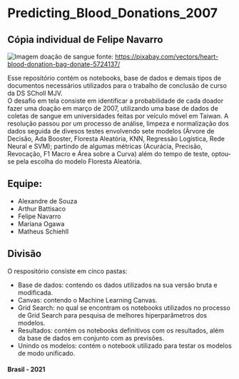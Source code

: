 # Predicting_Blood_Donations_2007
## Cópia individual de Felipe Navarro
![Imagem doação de sangue](https://user-images.githubusercontent.com/60203850/115975584-67060280-a53c-11eb-89b7-304e43313681.png)
fonte: https://pixabay.com/vectors/heart-blood-donation-bag-donate-5724137/

Esse repositório contém os notebooks, base de dados e demais tipos de documentos necessários utilizados para o trabalho de conclusão de curso da DS SCholl MJV.  
O desafio em tela consiste em identificar a probabilidade de cada doador fazer uma doação em março de 2007, utilizando uma base de dados de coletas de sangue em universidades feitas por veículo móvel em Taiwan. A resolução passou por um processo de análise, limpeza e normalização dos dados seguida de divesos testes envolvendo sete modelos (Árvore de Decisão, Ada Booster, Floresta Aleatória, KNN, Regressão Logística, Rede Neural e SVM); partindo de algumas métricas (Acurácia, Precisão, Revocação, F1 Macro e Área sobre a Curva) além do tempo de teste, optou-se pela escolha do modelo Floresta Aleatória.

## Equipe:

- Alexandre de Souza
- Arthur Battisaco
- Felipe Navarro
- Mariana Ogawa
- Matheus Schiehll

## Divisão

O respositório consiste em cinco pastas:

- Base de dados: contendo os dados utilizados na sua versão bruta e modificada.
- Canvas: contendo o Machine Learning Canvas.
- Grid Search: no qual se encontram os notebooks utilizados no processo de Grid Search para pesquisa de melhores hiperparâmetros dos modelos.
- Resultados: contém os notebooks definitivos com os resultados, além da base de dados em conjunto com as previsões.
- Unindo os modelos: contém o notebook utilizado para testar os modelos de modo unificado.

#### Brasil - 2021 #### 
